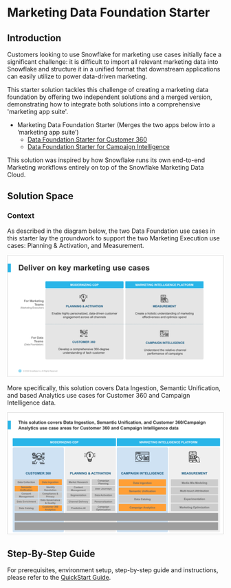 # Marketing Data Foundation Starter

## Introduction

Customers looking to use Snowflake for marketing use cases initially face a significant challenge: it is difficult to import all relevant marketing data into Snowflake and structure it in a unified format that downstream applications can easily utilize to power data-driven marketing.

This starter solution tackles this challenge of creating a marketing data foundation by offering two independent solutions and a merged version, demonstrating how to integrate both solutions into a comprehensive 'marketing app suite'. 
- Marketing Data Foundation Starter (Merges the two apps below into a ‘marketing app suite’)
  - [Data Foundation Starter for Customer 360](https://github.com/Snowflake-Labs/sfguide-marketing-data-foundation-starter-customer-360)
  - [Data Foundation Starter for Campaign Intelligence](https://github.com/Snowflake-Labs/sfguide-marketing-data-foundation-starter-campaign-intelligence)

This solution was inspired by how Snowflake runs its own end-to-end Marketing workflows entirely on top of the Snowflake Marketing Data Cloud.

## Solution Space

### Context

As described in the diagram below, the two Data Foundation use cases in this starter lay the groundwork to support the two Marketing Execution use cases: Planning & Activation, and Measurement.

![Alt text](Images/context.png)

More specifically, this solution covers Data Ingestion, Semantic Unification, and based Analytics use cases for Customer 360 and Campaign Intelligence data.


![Alt text](Images/context2.png)

## Step-By-Step Guide

For prerequisites, environment setup, step-by-step guide and instructions, please refer to the [QuickStart Guide](https://quickstarts.snowflake.com/guide/marketing_data_foundation_starter/index.html).

